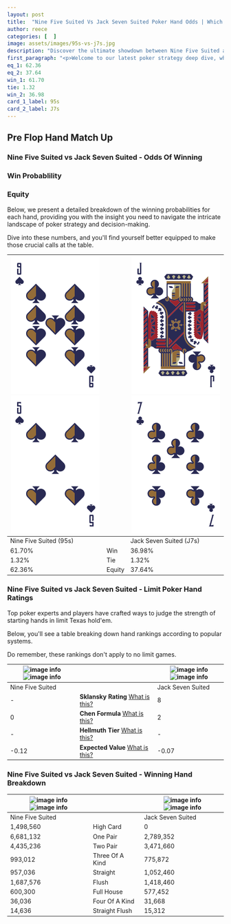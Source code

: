 ```yaml
---
layout: post
title:  "Nine Five Suited Vs Jack Seven Suited Poker Hand Odds | Which Is The Better Hand In Poker? A Complete Guide"
author: reece
categories: [  ]
image: assets/images/95s-vs-j7s.jpg
description: "Discover the ultimate showdown between Nine Five Suited and Jack Seven Suited in poker! Uncover the odds, strategies, and scenarios where one hand triumphs over the other. Get ready to up your poker game with this thrilling analysis."
first_paragraph: "<p>Welcome to our latest poker strategy deep dive, where we're pitting two distinct hands against each other in a high-stakes showdown: Nine Five Suited vs Jack Seven Suited.</p><p>In the dynamic world of poker, every decision counts, and knowing which hand holds the upper hand is key to your success at the table.</p><p>In this article, we'll dissect these two hands, explore the scenarios where one dominates the other, and equip you with the knowledge to make strategic choices that can tip the odds in your favor.</p><p>Get ready to unravel the intriguing dynamics of these poker hands and elevate your game to new heights.</p>"
eq_1: 62.36
eq_2: 37.64
win_1: 61.70
tie: 1.32
win_2: 36.98
card_1_label: 95s
card_2_label: J7s
---
```




[comment]: # (sp0)

## Pre Flop Hand Match Up

<div class="table hand-ratings" markdown="1"> 



### Nine Five Suited vs Jack Seven Suited - Odds Of Winning


  
<div class="row graphs"> 
<div class="col-lg-6">
    <h3>Win Probablility</h3>
    <canvas id="WinChart"></canvas>
</div>
<div class="col-lg-6">
    <h3>Equity</h3>
    <canvas id="EquityChart"></canvas>
</div>
</div>

  Below, we present a detailed breakdown of the winning probabilities for each hand, providing you with the insight you need to navigate the intricate landscape of poker strategy and decision-making. 

Dive into these numbers, and you'll find yourself better equipped to make those crucial calls at the table.


    
| ![image info](assets/images/hand1/9.png) ![image info](assets/images/hand1/5.png) |  | ![image info](assets/images/hand2/j.png) ![image info](assets/images/hand2/7.png) |
| -------- | -------- | -------- |
| Nine Five Suited (95s) |  | Jack Seven Suited (J7s) |
| 61.70% | Win | 36.98% |
| 1.32% | Tie | 1.32% |
| 62.36% | Equity | 37.64% |




[comment]: # (sp1)



### Nine Five Suited vs Jack Seven Suited - Limit Poker Hand Ratings

Top poker experts and players have crafted ways to judge the strength of starting hands in limit Texas hold'em. 

Below, you'll see a table breaking down hand rankings according to popular systems. 

Do remember, these rankings don't apply to no limit games.


    
| ![image info](https://www.riverpairs.com/assets/images/hand1/9.png) ![image info](https://www.riverpairs.com/assets/images/hand1/5.png) |  | ![image info](https://www.riverpairs.com/assets/images/hand2/j.png) ![image info](https://www.riverpairs.com/assets/images/hand2/7.png) |
| -------- | -------- | -------- |
| Nine Five Suited |  | Jack Seven Suited |
| - | **Sklansky Rating** [What is this?](/sklansky-rating-explained) | 8 |
| 0 | **Chen Formula** [What is this?](/chen-formula-explained) | 2 |
| - | **Hellmuth Tier** [What is this?](/Hellmuth-tier-explained) | - |
| -0.12 | **Expected Value** [What is this?](/expected-value-explained) | -0.07 |




[comment]: # (sp2)



### Nine Five Suited vs Jack Seven Suited - Winning Hand Breakdown


    
| ![image info](https://www.riverpairs.com/assets/images/hand1/9.png) ![image info](https://www.riverpairs.com/assets/images/hand1/5.png) |  | ![image info](https://www.riverpairs.com/assets/images/hand2/j.png) ![image info](https://www.riverpairs.com/assets/images/hand2/7.png) |
| -------- | -------- | -------- |
| Nine Five Suited |  | Jack Seven Suited |
| 1,498,560 | High Card | 0 |
| 6,681,132 | One Pair | 2,789,352 |
| 4,435,236 | Two Pair | 3,471,660 |
| 993,012 | Three Of A Kind | 775,872 |
| 957,036 | Straight | 1,052,460 |
| 1,687,576 | Flush | 1,418,460 |
| 600,300 | Full House | 577,452 |
| 36,036 | Four Of A Kind | 31,668 |
| 14,636 | Straight Flush | 15,312 |




[comment]: # (sp3)



</div>

[comment]: # (sp4)



[comment]: # (sp5)

